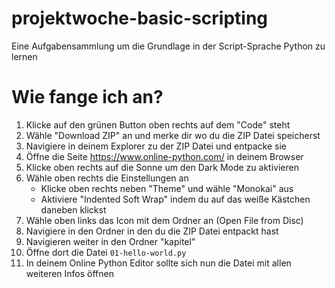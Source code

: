 # projektwoche-basic-scripting
Eine Aufgabensammlung um die Grundlage in der Script-Sprache Python zu lernen

# Wie fange ich an?

1. Klicke auf den grünen Button oben rechts auf dem "Code" steht 
2. Wähle "Download ZIP" an und merke dir wo du die ZIP Datei speicherst
3. Navigiere in deinem Explorer zu der ZIP Datei und entpacke sie
4. Öffne die Seite https://www.online-python.com/ in deinem Browser
5. Klicke oben rechts auf die Sonne um den Dark Mode zu aktivieren
6. Wähle oben rechts die Einstellungen an
    * Klicke oben rechts neben "Theme" und wähle "Monokai" aus 
    * Aktiviere "Indented Soft Wrap" indem du auf das weiße Kästchen daneben klickst
7. Wähle oben links das Icon mit dem Ordner an (Open File from Disc)
8. Navigiere in den Ordner in den du die ZIP Datei entpackt hast
9. Navigieren weiter in den Ordner "kapitel"
10. Öffne dort die Datei `01-hello-world.py`
11. In deinem Online Python Editor sollte sich nun die Datei mit allen weiteren Infos öffnen
